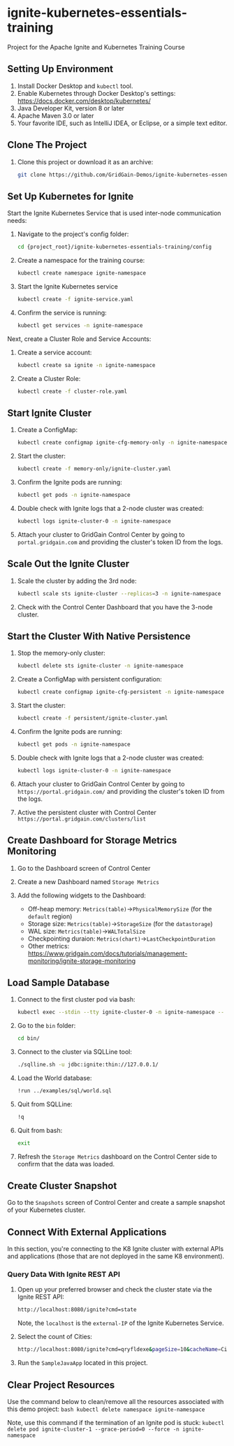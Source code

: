 # ignite-kubernetes-essentials-training
Project for the Apache Ignite and Kubernetes Training Course


## Setting Up Environment

1. Install Docker Desktop and `kubectl` tool.
2. Enable Kubernetes through Docker Desktop's settings: https://docs.docker.com/desktop/kubernetes/
3. Java Developer Kit, version 8 or later
4. Apache Maven 3.0 or later
5. Your favorite IDE, such as IntelliJ IDEA, or Eclipse, or a simple text editor.

## Clone The Project

1. Clone this project or download it as an archive:
    ```bash
    git clone https://github.com/GridGain-Demos/ignite-kubernetes-essentials-training.git 
    ```

## Set Up Kubernetes for Ignite

Start the Ignite Kubernetes Service that is used inter-node communication needs:
1. Navigate to the project's config folder:
    ```bash
    cd {project_root}/ignite-kubernetes-essentials-training/config 
    ```

2. Create a namespace for the training course:
     ```bash
     kubectl create namespace ignite-namespace 
     ```

3. Start the Ignite Kubernetes service
    ```bash
    kubectl create -f ignite-service.yaml 
    ```
4. Confirm the service is running:
    ```bash
    kubectl get services -n ignite-namespace 
    ```

Next, create a Cluster Role and Service Accounts:
1. Create a service account:
    ```bash
    kubectl create sa ignite -n ignite-namespace 
    ```
2. Create a Cluster Role:
    ```bash
    kubectl create -f cluster-role.yaml 
    ```
   
## Start Ignite Cluster

1. Create a ConfigMap:
    ```bash
    kubectl create configmap ignite-cfg-memory-only -n ignite-namespace --from-file=memory-only/ignite-node-cfg.xml 
    ```
2. Start the cluster:
    ```bash
    kubectl create -f memory-only/ignite-cluster.yaml
    ```
3. Confirm the Ignite pods are running:
    ```bash
    kubectl get pods -n ignite-namespace
    ```
4. Double check with Ignite logs that a 2-node cluster was created:
    ```bash
    kubectl logs ignite-cluster-0 -n ignite-namespace
    ```
5. Attach your cluster to GridGain Control Center by going to `portal.gridgain.com` and providing the
cluster's token ID from the logs.

## Scale Out the Ignite Cluster

1. Scale the cluster by adding the 3rd node:
    ```bash
    kubectl scale sts ignite-cluster --replicas=3 -n ignite-namespace
    ```
2. Check with the Control Center Dashboard that you have the 3-node cluster.

## Start the Cluster With Native Persistence

1. Stop the memory-only cluster:
    ```bash
    kubectl delete sts ignite-cluster -n ignite-namespace
    ```
2. Create a ConfigMap with persistent configuration:
    ```bash
    kubectl create configmap ignite-cfg-persistent -n ignite-namespace --from-file=persistent/ignite-node-cfg.xml 
    ```
3. Start the cluster:
    ```bash
    kubectl create -f persistent/ignite-cluster.yaml
    ```   
4. Confirm the Ignite pods are running:
    ```bash
    kubectl get pods -n ignite-namespace
    ```
5. Double check with Ignite logs that a 2-node cluster was created:
    ```bash
    kubectl logs ignite-cluster-0 -n ignite-namespace
    ```
6. Attach your cluster to GridGain Control Center by going to `https://portal.gridgain.com/` and providing the
cluster's token ID from the logs.   

7. Active the persistent cluster with Control Center `https://portal.gridgain.com/clusters/list`

## Create Dashboard for Storage Metrics Monitoring

1. Go to the Dashboard screen of Control Center

2. Create a new Dashboard named `Storage Metrics`

3. Add the following widgets to the Dashboard:
    * Off-heap memory: `Metrics(table)`->`PhysicalMemorySize` (for the `default` region)
    * Storage size: `Metrics(table)`->`StorageSize` (for the `datastorage`)
    * WAL size: `Metrics(table)`->`WALTotalSize`
    * Checkpointing duraion: `Metrics(chart)`->`LastCheckpointDuration`
    * Other metrics: https://www.gridgain.com/docs/tutorials/management-monitoring/ignite-storage-monitoring
    

## Load Sample Database

1. Connect to the first cluster pod via bash:
    ```bash
    kubectl exec --stdin --tty ignite-cluster-0 -n ignite-namespace -- /bin/bash
    ```
2. Go to the `bin` folder:
    ```bash
    cd bin/
    ```
3. Connect to the cluster via SQLLine tool:
    ```bash
    ./sqlline.sh -u jdbc:ignite:thin://127.0.0.1/
    ```
4. Load the World database:
    ```bash
    !run ../examples/sql/world.sql
    ```
5. Quit from SQLLine:
    ```bash
    !q
    ```
6. Quit from bash:
    ```bash
    exit
    ```
7. Refresh the `Storage Metrics` dashboard on the Control Center side to confirm that the data was loaded.

## Create Cluster Snapshot

Go to the `Snapshots` screen of Control Center and create a sample snapshot of your Kubernetes cluster.

## Connect With External Applications

In this section, you're connecting to the K8 Ignite cluster with external APIs and applications (those that are not deployed
in the same K8 environment).

### Query Data With Ignite REST API

1. Open up your preferred browser and check the cluster state via the Ignite REST API:
    ```bash
    http://localhost:8080/ignite?cmd=state
    ```
   Note, the `localhost` is the `external-IP` of the Ignite Kubernetes Service.

2. Select the count of Cities:
    ```bash
    http://localhost:8080/ignite?cmd=qryfldexe&pageSize=10&cacheName=City&qry=SELECT%20count(*)%20From%20City
    ```  
3. Run the `SampleJavaApp` located in this project.   

## Clear Project Resources

Use the command below to clean/remove all the resources associated with this demo project:
    ```bash
    kubectl delete namespace ignite-namespace
    ```  

Note, use this command if the termination of an Ignite pod is stuck:
`kubectl delete pod ignite-cluster-1 --grace-period=0 --force -n ignite-namespace`
